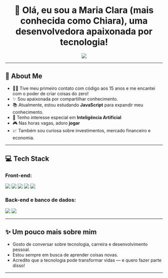 <h1 align="center">👋 Olá, eu sou a Maria Clara (mais conhecida como Chiara), uma desenvolvedora apaixonada por tecnologia!</h1>

<p align="center">
  <a href="https://www.linkedin.com/in/maria-clara-santa-chiara-163790234/"><img src="https://img.shields.io/badge/-Linkedin-0077B5?style=for-the-badge&logo=linkedin&logoColor=white" /></a>
</p>

---

## 📝 About Me

- 👩‍💻 Tive meu primeiro contato com código aos 15 anos e me encantei com o poder de criar coisas do zero!
- ✨ Sou apaixonada por compartilhar conhecimento.
- 📚 Atualmente, estou estudando **JavaScript** para expandir meu conhecimento.
- 🚀 Tenho interesse especial em **Inteligência Artificial**
- 🎮 Nas horas vagas, adoro **jogar**
- 📈 Também sou curiosa sobre investimentos, mercado financeiro e economia.

---

## 💻 Tech Stack

### Front-end:
<p>
  <img src="https://img.shields.io/badge/HTML5-E34F26?style=flat&logo=html5&logoColor=white" />
  <img src="https://img.shields.io/badge/CSS3-1572B6?style=flat&logo=css3&logoColor=white" />
  <img src="https://img.shields.io/badge/JavaScript-F7DF1E?style=flat&logo=javascript&logoColor=black" />
  <img src="https://img.shields.io/badge/TypeScript-3178C6?style=flat&logo=typescript&logoColor=white" />
  <img src="https://img.shields.io/badge/React-61DAFB?style=flat&logo=react&logoColor=black" />
</p>

### Back-end e banco de dados:
<p>
  <img src="https://img.shields.io/badge/MongoDB-47A248?style=flat&logo=mongodb&logoColor=white" />
  <img src="https://img.shields.io/badge/MySQL-4479A1?style=flat&logo=mysql&logoColor=white" />
</p>

---

## ✨ Um pouco mais sobre mim

- Gosto de conversar sobre tecnologia, carreira e desenvolvimento pessoal.
- Estou sempre em busca de aprender coisas novas.
- Acredito que a tecnologia pode transformar vidas — e quero fazer parte disso!

---

